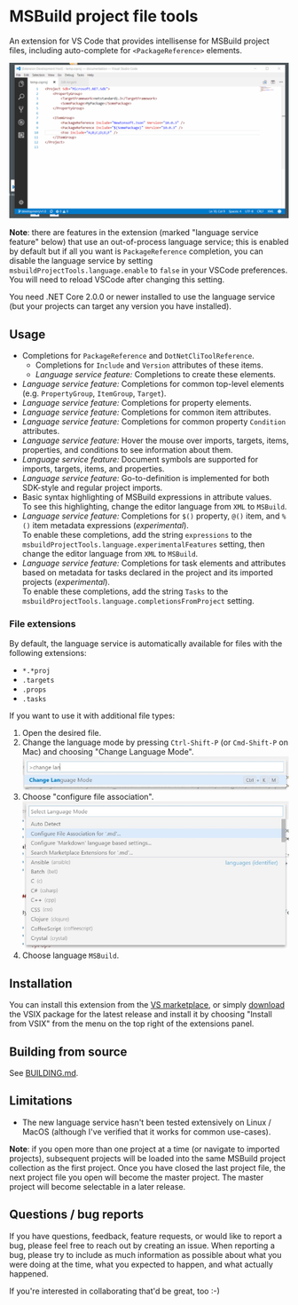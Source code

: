 # MSBuild project file tools

An extension for VS Code that provides intellisense for MSBuild project files, including auto-complete for `<PackageReference>` elements.

![The extension in action](docs/images/extension-in-action.gif)

**Note**: there are features in the extension (marked "language service feature" below) that use an out-of-process language service; this is enabled by default but if all you want is `PackageReference` completion, you can disable the language service by setting `msbuildProjectTools.language.enable` to `false` in your VSCode preferences. You will need to reload VSCode after changing this setting.

You need .NET Core 2.0.0 or newer installed to use the language service (but your projects can target any version you have installed).

## Usage

* Completions for `PackageReference` and `DotNetCliToolReference`.
  * Completions for `Include` and `Version` attributes of these items.
  * _Language service feature:_ Completions to create these elements.
* _Language service feature:_ Completions for common top-level elements (e.g. `PropertyGroup`, `ItemGroup`, `Target`).
* _Language service feature:_ Completions for property elements.
* _Language service feature:_ Completions for common item attributes.
* _Language service feature:_ Completions for common property `Condition` attributes.
* _Language service feature:_ Hover the mouse over imports, targets, items, properties, and conditions to see information about them.
* _Language service feature:_ Document symbols are supported for imports, targets, items, and properties.
* _Language service feature:_ Go-to-definition is implemented for both SDK-style and regular project imports.
* Basic syntax highlighting of MSBuild expressions in attribute values.  
  To see this highlighting, change the editor language from `XML` to `MSBuild`.
* _Language service feature:_ Completions for `$()` property, `@()` item, and `%()` item metadata expressions (_experimental_).  
  To enable these completions, add the string `expressions` to the `msbuildProjectTools.language.experimentalFeatures` setting, then change the editor language from `XML` to `MSBuild`.
* _Language service feature:_ Completions for task elements and attributes based on metadata for tasks declared in the project and its imported projects (_experimental_).  
  To enable these completions, add the string `Tasks` to the `msbuildProjectTools.language.completionsFromProject` setting.

### File extensions

By default, the language service is automatically available for files with the following extensions:

* `*.*proj`
* `.targets`
* `.props`
* `.tasks`

If you want to use it with additional file types:

1. Open the desired file.
2. Change the language mode by pressing `Ctrl-Shift-P` (or `Cmd-Shift-P` on Mac) and choosing "Change Language Mode".  
   ![associate language with file extension](docs/images/change-language-mode.jpg)
3. Choose "configure file association".  
   ![associate language with file extension](docs/images/associate-language-with-file-extension.jpg)
4. Choose language `MSBuild`.

## Installation

You can install this extension from the [VS marketplace](https://marketplace.visualstudio.com/items?itemName=tintoy.msbuild-project-tools), or simply [download](https://github.com/tintoy/msbuild-project-tools-vscode/releases/latest) the VSIX package for the latest release and install it by choosing "Install from VSIX" from the menu on the top right of the extensions panel.

## Building from source

See [BUILDING.md](docs/BUILDING.md).

## Limitations

* The new language service hasn't been tested extensively on Linux / MacOS (although I've verified that it works for common use-cases).

**Note**: if you open more than one project at a time (or navigate to imported projects), subsequent projects will be loaded into the same MSBuild project collection as the first project. Once you have closed the last project file, the next project file you open will become the master project. The master project will become selectable in a later release.

## Questions / bug reports

If you have questions, feedback, feature requests, or would like to report a bug, please feel free to reach out by creating an issue. When reporting a bug, please try to include as much information as possible about what you were doing at the time, what you expected to happen, and what actually happened.

If you're interested in collaborating that'd be great, too :-)
